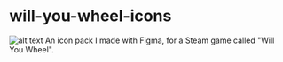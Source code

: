 # will-you-wheel-icons
![alt text](https://github.com/sinemsenturk/will-you-wheel-icons/blob/main/icons.png)
An icon pack I made with Figma, for a Steam game called "Will You Wheel".
